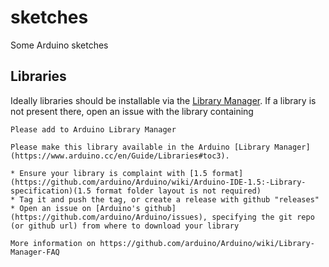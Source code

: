 # sketches
Some Arduino sketches

## Libraries

Ideally libraries should be installable via the [Library Manager](https://github.com/arduino/Arduino/wiki/Library-Manager-FAQ). If a library is not present there, open an issue with the library containing

```
Please add to Arduino Library Manager

Please make this library available in the Arduino [Library Manager](https://www.arduino.cc/en/Guide/Libraries#toc3). 

* Ensure your library is complaint with [1.5 format](https://github.com/arduino/Arduino/wiki/Arduino-IDE-1.5:-Library-specification)(1.5 format folder layout is not required)
* Tag it and push the tag, or create a release with github "releases"
* Open an issue on [Arduino's github](https://github.com/arduino/Arduino/issues), specifying the git repo (or github url) from where to download your library

More information on https://github.com/arduino/Arduino/wiki/Library-Manager-FAQ
```
